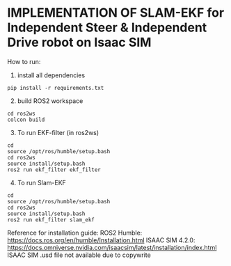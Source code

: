 # IMPLEMENTATION OF SLAM-EKF for Independent Steer & Independent Drive robot on Isaac SIM
How to run:
1. install all dependencies
```
pip install -r requirements.txt
```
2. build ROS2 workspace
```
cd ros2ws
colcon build
```
3. To run EKF-filter (in ros2ws)
```
cd
source /opt/ros/humble/setup.bash
cd ros2ws
source install/setup.bash
ros2 run ekf_filter ekf_filter 
```
4. To run Slam-EKF
```
cd
source /opt/ros/humble/setup.bash
cd ros2ws
source install/setup.bash
ros2 run ekf_filter slam_ekf
```
Reference for installation guide:
ROS2 Humble:
https://docs.ros.org/en/humble/Installation.html
ISAAC SIM 4.2.0:
https://docs.omniverse.nvidia.com/isaacsim/latest/installation/index.html
ISAAC SIM .usd file not available due to copywrite
